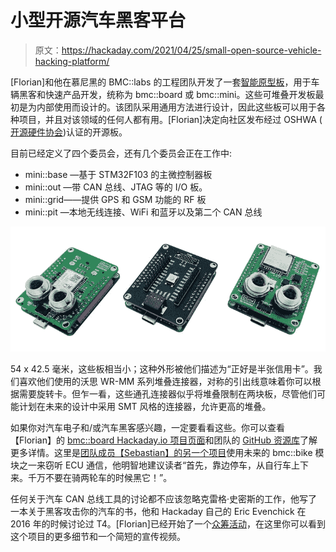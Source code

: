 # 小型开源汽车黑客平台

> 原文：<https://hackaday.com/2021/04/25/small-open-source-vehicle-hacking-platform/>

[Florian]和他在慕尼黑的 BMC::labs 的工程团队开发了一套[智能原型板](https://hackaday.io/project/178815-bmcboard)，用于车辆黑客和快速产品开发，统称为 bmc::board 或 bmc::mini。这些可堆叠开发板最初是为内部使用而设计的。该团队采用通用方法进行设计，因此这些板可以用于各种项目，并且对该领域的任何人都有用。[Florian]决定向社区发布经过 OSHWA ( [开源硬件协会](https://en.wikipedia.org/wiki/Open_Source_Hardware_Association))认证的开源板。

目前已经定义了四个委员会，还有几个委员会正在工作中:

*   mini::base —基于 STM32F103 的主微控制器板
*   mini::out —带 CAN 总线、JTAG 等的 I/O 板。
*   mini::grid——提供 GPS 和 GSM 功能的 RF 板
*   mini::pit —本地无线连接、WiFi 和蓝牙以及第二个 CAN 总线

![](img/4395363984545eb0495555a78493b080.png)

54 x 42.5 毫米，这些板相当小；这种外形被他们描述为“正好是半张信用卡”。我们喜欢他们使用的沃思 WR-MM 系列堆叠连接器，对称的引出线意味着你可以根据需要旋转卡。但乍一看，这些通孔连接器似乎将堆叠限制在两块板，尽管他们可能计划在未来的设计中采用 SMT 风格的连接器，允许更高的堆叠。

如果你对汽车电子和/或汽车黑客感兴趣，一定要看看这些。你可以查看【Florian】的 [bmc::board Hackaday.io 项目页面](https://hackaday.io/project/178815-bmcboard)和团队的 [GitHub 资源库](https://github.com/bmc-labs/board-mini)了解更多详情。这里是[团队成员【Sebastian】的另一个项目](https://hackaday.io/project/178872-k-line-to-can-converter)使用未来的 bmc::bike 模块之一来窃听 ECU 通信，他明智地建议读者“首先，靠边停车，从自行车上下来。千万不要在骑两轮车的时候黑它！”。

任何关于汽车 CAN 总线工具的讨论都不应该忽略克雷格·史密斯的工作，他写了一本关于黑客攻击你的汽车的书，他和 Hackaday 自己的 Eric Evenchick 在 2016 年的时候讨论过 T4。[Florian]已经开始了一个[众筹活动](https://www.crowdsupply.com/bmc-labs/board-mini)，在这里你可以看到这个项目的更多细节和一个简短的宣传视频。
